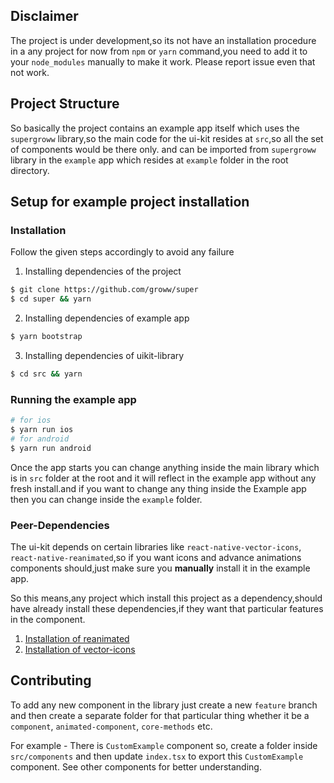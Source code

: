 ## Disclaimer
The project is under development,so its not have an installation procedure in a any project for now from `npm` or `yarn` command,you need to add it to your `node_modules` manually to make it work. Please report issue even that not work.


## Project Structure
So basically the project contains an example app itself which uses the `supergroww` library,so the main code for the ui-kit resides at `src`,so all the set of components would be there only. and can be imported from `supergroww` library in the `example` app which resides at `example` folder in the root directory.

## Setup for example project installation

### Installation
Follow the given steps accordingly to avoid any failure
1. Installing dependencies of the project
```bash
$ git clone https://github.com/groww/super
$ cd super && yarn
```

2. Installing dependencies of example app
```bash
$ yarn bootstrap
```

3. Installing dependencies of uikit-library
```bash
$ cd src && yarn
```

### Running the example app

```bash
# for ios
$ yarn run ios
# for android
$ yarn run android
```

Once the app starts you can change anything inside the main library which is in `src` folder at the root and it will reflect in the example app without any fresh install.and if you want to change any thing inside the Example app then you can change inside the `example` folder.

### Peer-Dependencies

The ui-kit depends on certain libraries like `react-native-vector-icons`, `react-native-reanimated`,so if you want icons and advance animations components should,just make sure you **manually** install it in the example app.

So this means,any project which install this project as a dependency,should have already install these dependencies,if they want that particular features in the component.

1. [Installation of reanimated](https://software-mansion.github.io/react-native-reanimated/getting-started.html)
2. [Installation of vector-icons](https://github.com/oblador/react-native-vector-icons#installation)

## Contributing
To add any new component in the library just create a new `feature` branch and then create a separate folder for that particular thing whether it be a `component`, `animated-component`, `core-methods` etc.

For example - There is `CustomExample` component so, create a folder inside `src/components` and then update `index.tsx` to export this `CustomExample` component. See other components for better understanding.



